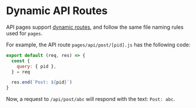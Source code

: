 # Dynamic API Routes

API pages support [dynamic routes](https://www.notion.so/zeithq/Dynamic-Routes-6b992822e021418c9125ad60cffe3b62), and follow the same file naming rules used for `pages`.

For example, the API route `pages/api/post/[pid].js` has the following code:

```js
export default (req, res) => {
  const {
    query: { pid },
  } = req

  res.end(`Post: ${pid}`)
}
```

Now, a request to `/api/post/abc` will respond with the text: `Post: abc`.
